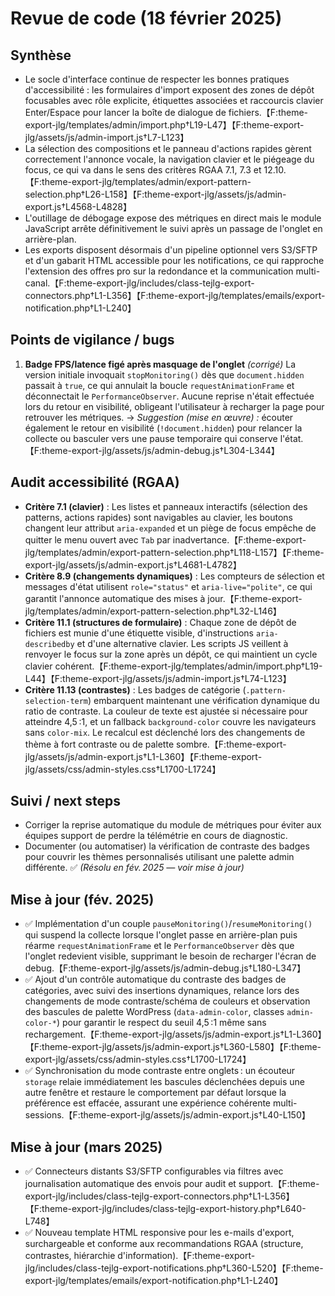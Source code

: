 # Revue de code (18 février 2025)

## Synthèse
- Le socle d'interface continue de respecter les bonnes pratiques d'accessibilité : les formulaires d'import exposent des zones de dépôt focusables avec rôle explicite, étiquettes associées et raccourcis clavier Enter/Espace pour lancer la boîte de dialogue de fichiers.【F:theme-export-jlg/templates/admin/import.php†L19-L47】【F:theme-export-jlg/assets/js/admin-import.js†L7-L123】
- La sélection des compositions et le panneau d'actions rapides gèrent correctement l'annonce vocale, la navigation clavier et le piégeage du focus, ce qui va dans le sens des critères RGAA 7.1, 7.3 et 12.10.【F:theme-export-jlg/templates/admin/export-pattern-selection.php†L26-L158】【F:theme-export-jlg/assets/js/admin-export.js†L4568-L4828】
- L'outillage de débogage expose des métriques en direct mais le module JavaScript arrête définitivement le suivi après un passage de l'onglet en arrière-plan.
- Les exports disposent désormais d'un pipeline optionnel vers S3/SFTP et d'un gabarit HTML accessible pour les notifications, ce qui rapproche l'extension des offres pro sur la redondance et la communication multi-canal.【F:theme-export-jlg/includes/class-tejlg-export-connectors.php†L1-L356】【F:theme-export-jlg/templates/emails/export-notification.php†L1-L240】

## Points de vigilance / bugs
1. **Badge FPS/latence figé après masquage de l'onglet** *(corrigé)*
   La version initiale invoquait `stopMonitoring()` dès que `document.hidden` passait à `true`, ce qui annulait la boucle `requestAnimationFrame` et déconnectait le `PerformanceObserver`. Aucune reprise n'était effectuée lors du retour en visibilité, obligeant l'utilisateur à recharger la page pour retrouver les métriques.
   → *Suggestion (mise en œuvre) :* écouter également le retour en visibilité (`!document.hidden`) pour relancer la collecte ou basculer vers une pause temporaire qui conserve l'état.【F:theme-export-jlg/assets/js/admin-debug.js†L304-L344】

## Audit accessibilité (RGAA)
- **Critère 7.1 (clavier)** : Les listes et panneaux interactifs (sélection des patterns, actions rapides) sont navigables au clavier, les boutons changent leur attribut `aria-expanded` et un piège de focus empêche de quitter le menu ouvert avec `Tab` par inadvertance.【F:theme-export-jlg/templates/admin/export-pattern-selection.php†L118-L157】【F:theme-export-jlg/assets/js/admin-export.js†L4681-L4782】
- **Critère 8.9 (changements dynamiques)** : Les compteurs de sélection et messages d'état utilisent `role="status"` et `aria-live="polite"`, ce qui garantit l'annonce automatique des mises à jour.【F:theme-export-jlg/templates/admin/export-pattern-selection.php†L32-L146】
- **Critère 11.1 (structures de formulaire)** : Chaque zone de dépôt de fichiers est munie d'une étiquette visible, d'instructions `aria-describedby` et d'une alternative clavier. Les scripts JS veillent à renvoyer le focus sur la zone après un dépôt, ce qui maintient un cycle clavier cohérent.【F:theme-export-jlg/templates/admin/import.php†L19-L44】【F:theme-export-jlg/assets/js/admin-import.js†L74-L123】
- **Critère 11.13 (contrastes)** : Les badges de catégorie (`.pattern-selection-term`) embarquent maintenant une vérification dynamique du ratio de contraste. La couleur de texte est ajustée si nécessaire pour atteindre 4,5 :1, et un fallback `background-color` couvre les navigateurs sans `color-mix`. Le recalcul est déclenché lors des changements de thème à fort contraste ou de palette sombre.【F:theme-export-jlg/assets/js/admin-export.js†L1-L360】【F:theme-export-jlg/assets/css/admin-styles.css†L1700-L1724】

## Suivi / next steps
- Corriger la reprise automatique du module de métriques pour éviter aux équipes support de perdre la télémétrie en cours de diagnostic.
- Documenter (ou automatiser) la vérification de contraste des badges pour couvrir les thèmes personnalisés utilisant une palette admin différente. ✅ *(Résolu en fév. 2025 — voir mise à jour)*

## Mise à jour (fév. 2025)
- ✅ Implémentation d'un couple `pauseMonitoring()`/`resumeMonitoring()` qui suspend la collecte lorsque l'onglet passe en arrière-plan puis réarme `requestAnimationFrame` et le `PerformanceObserver` dès que l'onglet redevient visible, supprimant le besoin de recharger l'écran de debug.【F:theme-export-jlg/assets/js/admin-debug.js†L180-L347】
- ✅ Ajout d'un contrôle automatique du contraste des badges de catégories, avec suivi des insertions dynamiques, relance lors des changements de mode contraste/schéma de couleurs et observation des bascules de palette WordPress (`data-admin-color`, classes `admin-color-*`) pour garantir le respect du seuil 4,5 :1 même sans rechargement.【F:theme-export-jlg/assets/js/admin-export.js†L1-L360】【F:theme-export-jlg/assets/js/admin-export.js†L360-L580】【F:theme-export-jlg/assets/css/admin-styles.css†L1700-L1724】
- ✅ Synchronisation du mode contraste entre onglets : un écouteur `storage` relaie immédiatement les bascules déclenchées depuis une autre fenêtre et restaure le comportement par défaut lorsque la préférence est effacée, assurant une expérience cohérente multi-sessions.【F:theme-export-jlg/assets/js/admin-export.js†L40-L150】

## Mise à jour (mars 2025)
- ✅ Connecteurs distants S3/SFTP configurables via filtres avec journalisation automatique des envois pour audit et support.【F:theme-export-jlg/includes/class-tejlg-export-connectors.php†L1-L356】【F:theme-export-jlg/includes/class-tejlg-export-history.php†L640-L748】
- ✅ Nouveau template HTML responsive pour les e-mails d'export, surchargeable et conforme aux recommandations RGAA (structure, contrastes, hiérarchie d'information).【F:theme-export-jlg/includes/class-tejlg-export-notifications.php†L360-L520】【F:theme-export-jlg/templates/emails/export-notification.php†L1-L240】
